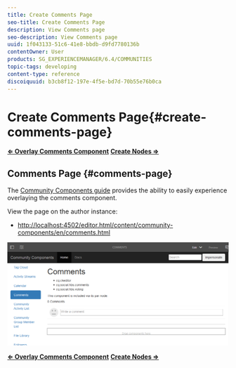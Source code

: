 ```yaml
---
title: Create Comments Page
seo-title: Create Comments Page
description: View Comments page
seo-description: View Comments page
uuid: 1f043133-51c6-41e8-bbdb-d9fd7780136b
contentOwner: User
products: SG_EXPERIENCEMANAGER/6.4/COMMUNITIES
topic-tags: developing
content-type: reference
discoiquuid: b3cb8f12-197e-4f5e-bd7d-70b55e76b0ca
---
```


# Create Comments Page{#create-comments-page}

**[⇐ Overlay Comments Component](/help/communities/overlay-comments.md)** **[Create Nodes ⇒](/help/communities/overlay-create-nodes.md)**

## Comments Page {#comments-page}

The [Community Components guide](/help/communities/components-guide.md) provides the ability to easily experience overlaying the comments component.

View the page on the author instance:

* [http://localhost:4502/editor.html/content/community-components/en/comments.html](http://localhost:4502/editor.html/content/community-components/en/comments.html)

![](assets/chlimage_1-125.png)

**[⇐ Overlay Comments Component](/help/communities/overlay-comments.md)** **[Create Nodes ⇒](/help/communities/overlay-create-nodes.md)**